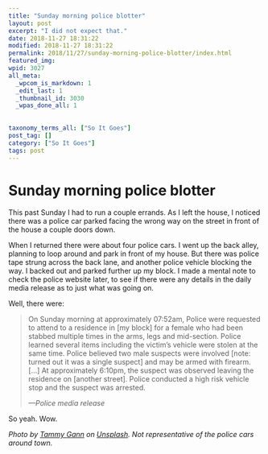 ```yaml
---
title: "Sunday morning police blotter"
layout: post
excerpt: "I did not expect that."
date: 2018-11-27 18:31:22
modified: 2018-11-27 18:31:22
permalink: 2018/11/27/sunday-morning-police-blotter/index.html
featured_img: 
wpid: 3027
all_meta: 
  _wpcom_is_markdown: 1
  _edit_last: 1
  _thumbnail_id: 3030
  _wpas_done_all: 1
  
  
taxonomy_terms_all: ["So It Goes"]
post_tag: []
category: ["So It Goes"]
tags: post
---
```


# Sunday morning police blotter

This past Sunday I had to run a couple errands. As I left the house, I noticed there was a police car parked facing the wrong way on the street in front of the house a couple doors down.

When I returned there were about four police cars. I went up the back alley, planning to loop around and park in front of my house. But there was police tape strung across the back lane, and another police vehicle blocking the way. I backed out and parked further up my block. I made a mental note to check the police website later, to see if there were any details in the daily media release as to just what was going on.

Well, there were:

> On Sunday morning at approximately 07:52am, Police were requested to attend to a residence in \[my block\] for a female who had been stabbed multiple times in the arms, legs and mid-section. Police learned several items including the victim’s vehicle were stolen at the same time. Police believed two male suspects were involved \[note: turned out it was a single suspect\] and may be armed with firearm. \[…\] At approximately 6:10pm, the suspect was observed leaving the residence on \[another street\]. Police conducted a high risk vehicle stop and the suspect was arrested.
> 
> <cite>—Police media release</cite>

So yeah. Wow.

*Photo by [Tammy Gann](https://unsplash.com/photos/1QoHT9LvlWQ?utm_source=unsplash&utm_medium=referral&utm_content=creditCopyText) on [Unsplash](https://unsplash.com/search/photos/police-car?utm_source=unsplash&utm_medium=referral&utm_content=creditCopyText). Not representative of the police cars around town.*